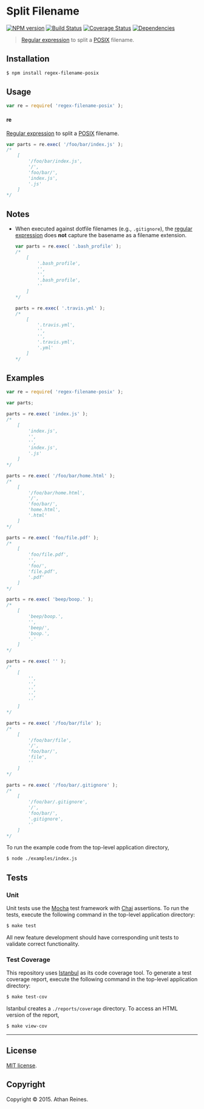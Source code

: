 Split Filename
===
[![NPM version][npm-image]][npm-url] [![Build Status][travis-image]][travis-url] [![Coverage Status][codecov-image]][codecov-url] [![Dependencies][dependencies-image]][dependencies-url]

> [Regular expression](https://developer.mozilla.org/en-US/docs/Web/JavaScript/Guide/Regular_Expressions) to split a [POSIX](https://en.wikipedia.org/wiki/POSIX) filename.


## Installation

``` bash
$ npm install regex-filename-posix
```


## Usage

``` javascript
var re = require( 'regex-filename-posix' );
```

#### re

[Regular expression](https://developer.mozilla.org/en-US/docs/Web/JavaScript/Guide/Regular_Expressions) to split a [POSIX](https://en.wikipedia.org/wiki/POSIX) filename. 

``` javascript
var parts = re.exec( '/foo/bar/index.js' );
/*
	[
		'/foo/bar/index.js',
		'/',
		'foo/bar/',
		'index.js',
		'.js'
	]
*/
```

## Notes

*	When executed against dotfile filenames (e.g., `.gitignore`), the [regular expression](https://developer.mozilla.org/en-US/docs/Web/JavaScript/Guide/Regular_Expressions) does __not__ capture the basename as a filename extension.

	``` javascript
	var parts = re.exec( '.bash_profile' );
	/*
		[
			'.bash_profile',
			'',
			'',
			'.bash_profile',
			''
		]
	*/

	parts = re.exec( '.travis.yml' );
	/*
		[
			'.travis.yml',
			'',
			'',
			'.travis.yml',
			'.yml'
		]
	*/
	```


## Examples

``` javascript
var re = require( 'regex-filename-posix' );

var parts;

parts = re.exec( 'index.js' );
/*
	[
		'index.js',
		'',
		'',
		'index.js',
		'.js'
	]
*/

parts = re.exec( '/foo/bar/home.html' );
/*
	[
		'/foo/bar/home.html',
		'/',
		'foo/bar/',
		'home.html',
		'.html'
	]
*/

parts = re.exec( 'foo/file.pdf' );
/*
	[
		'foo/file.pdf',
		'',
		'foo/',
		'file.pdf',
		'.pdf'
	]
*/

parts = re.exec( 'beep/boop.' );
/*
	[
		'beep/boop.',
		'',
		'beep/',
		'boop.',
		'.'
	]
*/

parts = re.exec( '' );
/*
	[
		'',
		'',
		'',
		'',
		''
	]
*/

parts = re.exec( '/foo/bar/file' );
/*
	[
		'/foo/bar/file',
		'/',
		'foo/bar/',
		'file',
		''
	]
*/

parts = re.exec( '/foo/bar/.gitignore' );
/*
	[
		'/foo/bar/.gitignore',
		'/',
		'foo/bar/',
		'.gitignore',
		''
	]
*/
```

To run the example code from the top-level application directory,

``` bash
$ node ./examples/index.js
```


## Tests

### Unit

Unit tests use the [Mocha](http://mochajs.org/) test framework with [Chai](http://chaijs.com) assertions. To run the tests, execute the following command in the top-level application directory:

``` bash
$ make test
```

All new feature development should have corresponding unit tests to validate correct functionality.


### Test Coverage

This repository uses [Istanbul](https://github.com/gotwarlost/istanbul) as its code coverage tool. To generate a test coverage report, execute the following command in the top-level application directory:

``` bash
$ make test-cov
```

Istanbul creates a `./reports/coverage` directory. To access an HTML version of the report,

``` bash
$ make view-cov
```


---
## License

[MIT license](http://opensource.org/licenses/MIT).


## Copyright

Copyright &copy; 2015. Athan Reines.


[npm-image]: http://img.shields.io/npm/v/regex-filename-posix.svg
[npm-url]: https://npmjs.org/package/regex-filename-posix

[travis-image]: http://img.shields.io/travis/kgryte/regex-filename-posix/master.svg
[travis-url]: https://travis-ci.org/kgryte/regex-filename-posix

[codecov-image]: https://img.shields.io/codecov/c/github/kgryte/regex-filename-posix/master.svg
[codecov-url]: https://codecov.io/github/kgryte/regex-filename-posix?branch=master

[dependencies-image]: http://img.shields.io/david/kgryte/regex-filename-posix.svg
[dependencies-url]: https://david-dm.org/kgryte/regex-filename-posix

[dev-dependencies-image]: http://img.shields.io/david/dev/kgryte/regex-filename-posix.svg
[dev-dependencies-url]: https://david-dm.org/dev/kgryte/regex-filename-posix

[github-issues-image]: http://img.shields.io/github/issues/kgryte/regex-filename-posix.svg
[github-issues-url]: https://github.com/kgryte/regex-filename-posix/issues
